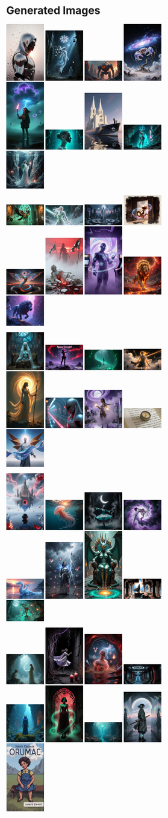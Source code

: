 # Generated Images



<img src="2025_10_30_01.webp" width="100"/> <img src="2025_10_30_02.webp" width="100"/> <img src="2025_10_30_03.webp" width="100"/> <img src="2025_10_30_04.webp" width="100"/> <img src="2025_10_30_05.webp" width="100"/> <img src="2025_10_30_06.webp" width="100"/> <img src="2025_10_30_07.webp" width="100"/> <img src="2025_10_30_08.webp" width="100"/> <img src="2025_10_30_09.webp" width="100"/>

<img src="2025_10_30_10.webp" width="100"/> <img src="2025_10_30_11.webp" width="100"/> <img src="2025_10_30_12.webp" width="100"/> <img src="2025_10_30_13.webp" width="100"/> <img src="2025_10_30_14.webp" width="100"/> <img src="2025_10_30_15.webp" width="100"/> <img src="2025_10_30_16.webp" width="100"/> <img src="2025_10_30_17.webp" width="100"/> <img src="2025_10_30_18.webp" width="100"/>

<img src="2025_10_30_19.webp" width="100"/> <img src="2025_10_30_20.webp" width="100"/> <img src="2025_10_30_21.webp" width="100"/> <img src="2025_10_30_22.webp" width="100"/> <img src="2025_10_30_23.webp" width="100"/> <img src="2025_10_30_24.webp" width="100"/> <img src="2025_10_30_25.webp" width="100"/> <img src="2025_10_30_26.webp" width="100"/> <img src="2025_10_30_27.webp" width="100"/>

<img src="2025_10_30_28.webp" width="100"/> <img src="2025_10_30_29.webp" width="100"/> <img src="2025_10_30_30.webp" width="100"/> <img src="2025_10_30_31.webp" width="100"/> <img src="2025_10_30_32.webp" width="100"/> <img src="2025_10_30_33.webp" width="100"/> <img src="2025_10_30_34.webp" width="100"/> <img src="2025_10_30_35.webp" width="100"/> <img src="2025_10_30_36.webp" width="100"/>

<img src="2025_10_30_37.webp" width="100"/> <img src="2025_10_30_38.webp" width="100"/> <img src="2025_10_30_39.webp" width="100"/> <img src="2025_10_30_40.webp" width="100"/> <img src="2025_10_30_41.webp" width="100"/> <img src="2025_10_30_42.webp" width="100"/> <img src="2025_10_30_43.webp" width="100"/> <img src="2025_10_30_44.webp" width="100"/> <img src="2025_10_30_45.webp" width="100"/>